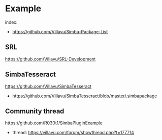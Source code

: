 # Example
index:
- https://github.com/Villavu/Simba-Package-List

## SRL
https://github.com/Villavu/SRL-Development

## SimbaTesseract
https://github.com/Villavu/SimbaTesseract
- https://github.com/Villavu/SimbaTesseract/blob/master/.simbapackage

## Community thread
https://github.com/R030t1/SimbaPluginExample
- thread: https://villavu.com/forum/showthread.php?t=177714
